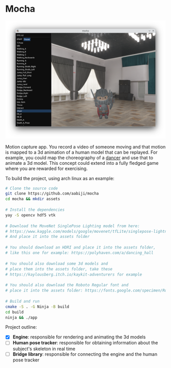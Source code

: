 # Mocha

![Current state of the app](screenshot.png)

Motion capture app. You record a video of someone moving
and that motion is mapped to a 3d animation of a human model
that can be replayed. For example, you could map the choreography
of a [dancer](https://www.youtube.com/watch?v=QJMKRkUPELk) and
use that to animate a 3d model.
This concept could extend into a fully fledged game where
you are rewarded for exercising.

To build the project, using arch linux as an example:
```bash
# Clone the source code
git clone https://github.com/aabiji/mocha
cd mocha && mkdir assets

# Install the dependencies
yay -S opencv hdf5 vtk

# Download the MoveNet SinglePose Lighting model from here:
# https://www.kaggle.com/models/google/movenet/tfLite/singlepose-lightning-tflite-float16
# And place it into the assets folder

# You should download an HDRI and place it into the assets folder,
# like this one for example: https://polyhaven.com/a/dancing_hall

# You should also download some 3d models and
# place them into the assets folder, take these
# https://kaylousberg.itch.io/kaykit-adventurers for example

# You should also download the Roboto Regular font and
# place it into the assets folder: https://fonts.google.com/specimen/Roboto

# Build and run
cmake -S . -G Ninja -B build
cd build
ninja && ./app
```

Project outline:
- [x] **Engine**: responsible for rendering and animating the 3d models
- [ ] **Human pose tracker**: responsible for obtaining information about the subject's skeleton in real time
- [ ] **Bridge library**: responsible for connecting the engine and the human pose tracker
